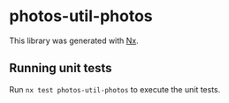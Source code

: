 # photos-util-photos

This library was generated with [Nx](https://nx.dev).

## Running unit tests

Run `nx test photos-util-photos` to execute the unit tests.
